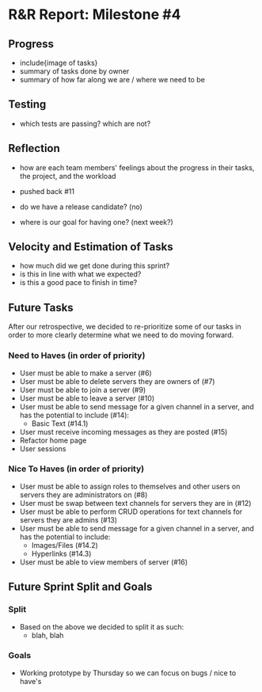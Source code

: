 # R&R Report: Milestone #4

## Progress

- include{image of tasks}
- summary of tasks done by owner
- summary of how far along we are / where we need to be

## Testing

- which tests are passing? which are not?

## Reflection

- how are each team members' feelings about the progress in their tasks, the project, and the workload
- pushed back #11

- do we have a release candidate? (no)
- where is our goal for having one? (next week?)

## Velocity and Estimation of Tasks

- how much did we get done during this sprint?
- is this in line with what we expected?
- is this a good pace to finish in time?

## Future Tasks

After our retrospective, we decided to re-prioritize some of our tasks in order to more clearly determine what we need to do moving forward.

### Need to Haves (in order of priority)

- User must be able to make a server (#6)
- User must be able to delete servers they are owners of (#7)
- User must be able to join a server (#9)
- User must be able to leave a server (#10)
- User must be able to send message for a given channel in a server, and has the potential to include (#14):
  - Basic Text (#14.1)
- User must receive incoming messages as they are posted (#15)
- Refactor home page
- User sessions

### Nice To Haves (in order of priority)

- User must be able to assign roles to themselves and other users on servers they are administrators on (#8)
- User must be swap between text channels for servers they are in (#12)
- User must be able to perform CRUD operations for text channels for servers they are admins (#13)
- User must be able to send message for a given channel in a server, and has the potential to include:
  - Images/Files (#14.2)
  - Hyperlinks (#14.3)
- User must be able to view members of server (#16)

## Future Sprint Split and Goals

### Split

- Based on the above we decided to split it as such:
  - blah, blah

### Goals

- Working prototype by Thursday so we can focus on bugs / nice to have's
